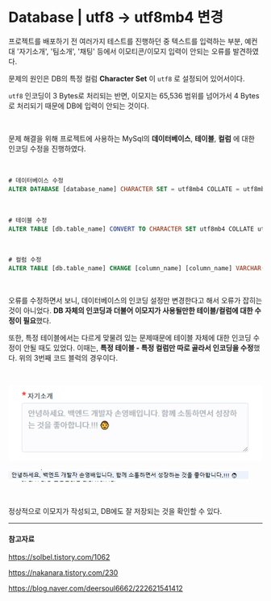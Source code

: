 # Database | utf8 → utf8mb4 변경

프로젝트를 배포하기 전 여러가지 테스트를 진행하던 중 텍스트를 입력하는 부분, 예컨대 '자기소개', '팀소개', '채팅' 등에서 이모티콘/이모지 입력이 안되는 오류를 발견하였다.

문제의 원인은 DB의 특정 컬럼 **Character Set** 이 `utf8` 로 설정되어 있어서이다.

`utf8` 인코딩이 3 Bytes로 처리되는 반면, 이모지는 65,536 범위를 넘어가서 4 Bytes로 처리되기 때문에 DB에 입력이 안되는 것이다.

<br>

문제 해결을 위해 프로젝트에 사용하는 MySql의 **데이터베이스**, **테이블**, **컬럼** 에 대한 인코딩 수정을 진행하였다.

<br>

```sql
# 데이터베이스 수정
ALTER DATABASE [database_name] CHARACTER SET = utf8mb4 COLLATE = utf8mb4_unicode_ci;
```

<br>

```sql
# 테이블 수정
ALTER TABLE [db.table_name] CONVERT TO CHARACTER SET utf8mb4 COLLATE utf8mb4_unicode_ci;
```

<br>

```sql
# 컬럼 수정
ALTER TABLE [db.table_name] CHANGE [column_name] [column_name] VARCHAR(***) CHARACTER SET utf8mb4 COLLATE utf8mb4_unicode_ci;
```

<br>

오류를 수정하면서 보니, 데이터베이스의 인코딩 설정만 변경한다고 해서 오류가 잡히는 것이 아니었다. **DB 자체의 인코딩과 더불어 이모지가 사용될만한 테이블/컬럼에 대한 수정이 필요**했다.

또한, 특정 테이블에서는 다르게 맞물려 있는 문제때문에 테이블 자체에 대한 인코딩 수정이 안될 때도 있었다. 이때는, **특정 테이블 - 특정 컬럼만 따로 골라서 인코딩을 수정**했다. 위의 3번째 코드 블럭의 경우이다.

<br>

![image-20220213125741717](database_utf8_utf8mb4_encoding.assets/image-20220213125741717.png)

![image-20220213125901666](database_utf8_utf8mb4_encoding.assets/image-20220213125901666.png)

<br>

정상적으로 이모지가 작성되고, DB에도 잘 저장되는 것을 확인할 수 있다.

***



#### 참고자료

https://solbel.tistory.com/1062

https://nakanara.tistory.com/230

https://blog.naver.com/deersoul6662/222621541412

